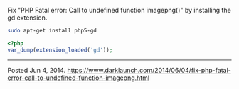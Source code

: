 Fix "PHP Fatal error:  Call to undefined function imagepng()" by installing the gd extension.

```bash
sudo apt-get install php5-gd
```

```php
<?php
var_dump(extension_loaded('gd'));
```

---


Posted Jun 4, 2014.
https://www.darklaunch.com/2014/06/04/fix-php-fatal-error-call-to-undefined-function-imagepng.html